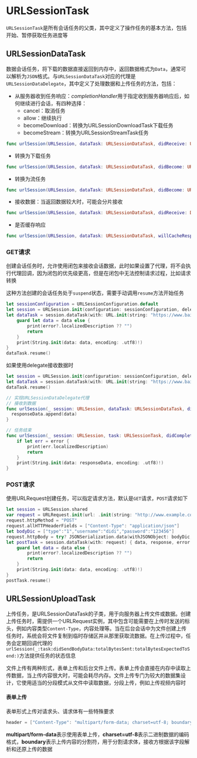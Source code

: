 # URLSessionTask

`URLSessionTask`是所有会话任务的父类，其中定义了操作任务的基本方法，包括开始、暂停获取任务进度等

## URLSessionDataTask

数据会话任务，将下载的数据直接返回到内存中，返回数据格式为`Data`，通常可以解析为`JSON`格式。与`URLSessionDataTask`对应的代理是`URLSessionDataDelegate`，其中定义了处理数据和上传任务的方法，包括：

- 从服务器收到任务响应：*completionHandler*用于指定收到服务器响应后，如何继续进行会话，有四种选择：
  - cancel：取消任务
  - allow：继续执行
  - becomeDownload：转换为URLSessionDownloadTask下载任务
  - becomeStream：转换为URLSessionStreamTask任务

```swift
func urlSession(URLSession, dataTask: URLSessionDataTask, didReceive: URLResponse, completionHandler: (URLSession.ResponseDisposition) -> Void)
```

- 转换为下载任务

```swift
func urlSession(URLSession, dataTask: URLSessionDataTask, didBecome: URLSessionDownloadTask)
```

- 转换为流任务

```swift
func urlSession(URLSession, dataTask: URLSessionDataTask, didBecome: URLSessionStreamTask)
```

- 接收数据：当返回数据较大时，可能会分片接收

```swift
func urlSession(URLSession, dataTask: URLSessionDataTask, didReceive: Data)
```

- 是否缓存响应

```swift
func urlSession(URLSession, dataTask: URLSessionDataTask, willCacheResponse: CachedURLResponse, completionHandler: (CachedURLResponse?) -> Void)
```

### GET请求

创建会话任务时，允许使用闭包来接收会话数据，此时如果设置了代理，将不会执行代理回调，因为闭包的优先级更高，但是在闭包中无法控制请求过程，比如请求转换

这种方法创建的会话任务处于`suspend`状态，需要手动调用`resume`方法开始任务

```swift
let sessionConfiguration = URLSessionConfiguration.default
let session = URLSession.init(configuration: sessionConfiguration, delegate: self, delegateQueue: .current)
let dataTask = session.dataTask(with: URL.init(string: "https://www.baidu.com")!) { data, response, error in
    guard let data = data else {
        print(error?.localizedDescription ?? "")
        return
    }
    print(String.init(data: data, encoding: .utf8)!)
}
dataTask.resume()
```

如果使用delegate接收数据时

```swift
let session = URLSession.init(configuration: sessionConfiguration, delegate: self, delegateQueue: .current)
let dataTask = session.dataTask(with: URL.init(string: "https://www.baidu.com")!)
dataTask.resume()

// 实现URLSessionDataDelegate代理
// 接收到数据
func urlSession(_ session: URLSession, dataTask: URLSessionDataTask, didReceive data: Data) {
  responseData.append(data)
}

// 任务结束
func urlSession(_ session: URLSession, task: URLSessionTask, didCompleteWithError error: Error?) {
    if let err = error {
        print(err.localizedDescription)
        return
    }
    print(String.init(data: responseData, encoding: .utf8)!)
}
```

### POST请求

使用URLRequest创建任务，可以指定请求方法，默认是`GET`请求，`POST`请求如下

```swift
let session = URLSession.shared
var request = URLRequest.init(url: .init(string: "http://www.example.com")!)
request.httpMethod = "POST"
request.allHTTPHeaderFields = ["Content-Type": "application/json"]
let bodyDic = ["type":"1","username":"didi","password":"123456"]
request.httpBody = try? JSONSerialization.data(withJSONObject: bodyDic, options: .fragmentsAllowed)
let postTask = session.dataTask(with: request) { data, response, error in
    guard let data = data else {
        print(error?.localizedDescription ?? "")
        return
    }
    print(String.init(data: data, encoding: .utf8)!)
}
postTask.resume()
```

## URLSessionUploadTask

上传任务，是URLSessionDataTask的子类，用于向服务器上传文件或数据。创建上传任务时，需提供一个URLRequest实例，其中包含可能需要在上传时发送的标头，例如内容类型`Content-Type`，内容处理等。当在后台会话中为文件创建上传任务时，系统会将文件复制到临时存储区并从那里获取流数据。在上传过程中，任务会定期回调代理的`urlSession(_:task:didSendBodyData:totalBytesSent:totalBytesExpectedToSend:)`方法提供任务的状态信息

文件上传有两种形式，表单上传和后台文件上传。表单上传会直接在内存中读取上传数据，当上传内容很大时，可能会耗尽内存。文件上传专门为较大的数据集设计，它使用适当的分段模式从文件中读取数据，分段上传，例如上传视频内容时

#### 表单上传

表单形式上传对请求头、请求体有一些特殊要求

```swift
header = ["Content-Type": "multipart/form-data; charset=utf-8; boundary=customboundary"] 
```

**multipart/form-data**表示使用表单上传，**charset=utf-8**表示二进制数据的编码格式，**boundary**表示上传内容的分割符，用于分割请求体，接收方根据该字段解析和还原上传的数据

